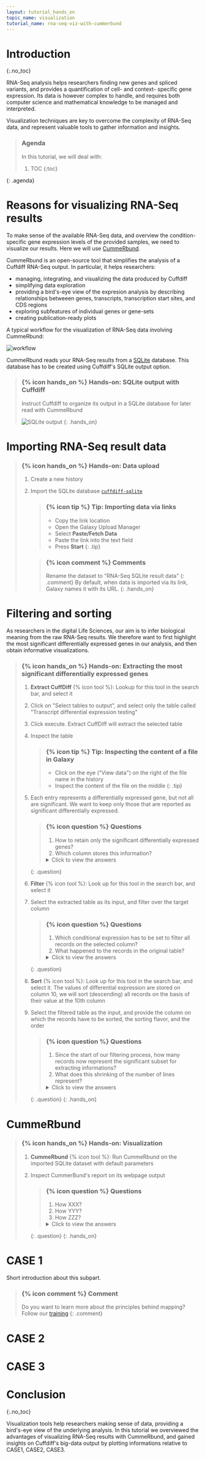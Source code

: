 ```yaml
---
layout: tutorial_hands_on
topic_name: visualization
tutorial_name: rna-seq-viz-with-cummerbund
---
```


# Introduction
{:.no_toc}

RNA-Seq analysis helps researchers finding new genes and spliced variants, and provides a quantification of cell- and context- specific gene expression. Its data is however complex to handle, and requires both computer science and mathematical knowledge to be managed and interpreted.

Visualization techniques are key to overcome the complexity of RNA-Seq data, and represent valuable tools to gather information and insights.

> ### Agenda
>
> In this tutorial, we will deal with:
>
> 1. TOC
> {:toc}
>
{: .agenda}

# Reasons for visualizing RNA-Seq results

To make sense of the available RNA-Seq data, and overview the condition-specific gene expression levels of the provided samples, we need to visualize our results. Here we will use [CummeRbund](http://compbio.mit.edu/cummeRbund/).

CummeRbund is an open-source tool that simplifies the analysis of a Cuffdiff RNA-Seq output. In particular, it helps researchers:
- managing, integrating, and visualizing the data produced by Cuffdiff
- simplifying data exploration
- providing a bird's-eye view of the expresion analysis by describing relationships betweeen genes, transcripts, transcription start sites, and CDS regions
- exploring subfeatures of individual genes or gene-sets
- creating publication-ready plots

A typical workflow for the visualization of RNA-Seq data involving CummeRbund:

![workflow](../../images/rna-seq-viz-with-cummerbund.png)

CummeRbund reads your RNA-Seq results from a [SQLite](XXX) database. This database has to be created using Cuffdiff's SQLite output option.

> ### {% icon hands_on %} Hands-on: SQLite output with Cuffdiff
>
> Instruct Cuffdiff to organize its output in a SQLite database for later read with CummeRbund
>
> ![SQLite output](../../images/cuffdiff-set-sqlite.png)
{: .hands_on}

# Importing RNA-Seq result data

> ### {% icon hands_on %} Hands-on: Data upload
>
> 1. Create a new history
> 2. Import the SQLite database [`cuffdiff-sqlite`](XXX)
>
>    > ### {% icon tip %} Tip: Importing data via links
>    >
>    > * Copy the link location
>    > * Open the Galaxy Upload Manager
>    > * Select **Paste/Fetch Data**
>    > * Paste the link into the text field
>    > * Press **Start**
>    {: .tip}
>
>    > ### {% icon comment %} Comments
>    >
>    > Rename the dataset to "RNA-Seq SQLite result data"
>    {: .comment}
> By default, when data is imported via its link, Galaxy names it with its URL.
{: .hands_on}

# Filtering and sorting

As researchers in the digital Life Sciences, our aim is to infer biological meaning from the raw RNA-Seq results. We therefore want to first highlight the most significant differentially expressed genes in our analysis, and then obtain informative visualizations.

> ### {% icon hands_on %} Hands-on: Extracting the most significant differentially expressed genes
>
> 1. **Extract CuffDiff** {% icon tool %}: Lookup for this tool in the search bar, and select it
> 2. Click on "Select tables to output", and select only the table called "Transcript differential expression testing"
> 3. Click execute. Extract CuffDiff will extract the selected table
> 4. Inspect the table
>
>    > ### {% icon tip %} Tip: Inspecting the content of a file in Galaxy
>    >
>    > * Click on the eye ("View data") on the right of the file name in the history
>    > * Inspect the content of the file on the middle
>    {: .tip}
> 5. Each entry represents a differentially expressed gene, but not all are significant. We want to keep only those that are reported as significant differentially expressed. 
>
>    > ### {% icon question %} Questions
>    >
>    > 1. How to retain only the significant differentially expressed genes?
>    > 2. Which column stores this information?
>    >
>    > <details>
>    > <summary>Click to view the answers</summary>
>    > <ol type="1">
>    > <li>We need to filter on the column storing the record's significance</li>
>    > <li>Column 14</li>
>    > </ol>
>    > </details>
>    {: .question}
> 6. **Filter** {% icon tool %}: Look up for this tool in the search bar, and select it
> 7. Select the extracted table as its input, and filter over the target column
>
>    > ### {% icon question %} Questions
>    > 1. Which conditional expression has to be set to filter all records on the selected column?
>    > 2. What happened to the records in the original table?
>    >
>    > <details>
>    > <summary>Click to view the answers</summary>
>    > <ol type="1">
>    > <li>c14=='yes'</li>
>    > <li>All records whose "significance" field was set to "yes" have been filtered out, while the others filtered out</li>
>    > </ol>
>    > </details>
>    {: .question}
> 8. **Sort** {% icon tool %}: Look up for this tool in the search bar, and select it. The values of differential expression are stored on column 10, we will sort (descending) all records on the basis of their value at the 10th column
> 9. Select the filtered table as the input, and provide the column on which the records have to be sorted, the sorting flavor, and the order
>
>    > ### {% icon question %} Questions
>    > 1. Since the start of our filtering process, how many records now represent the significant subset for extracting informations?
>    > 2. What does this shrinking of the number of lines represent?
>    >
>    > <details>
>    > <summary>Click to view the answers</summary>
>    > <ol type="1">
>    > <li>Click on the boxes in your history, their small preview higlights the number of lines: from ~140,000 to 219</li>
>    > <li>This process represents a necessary step to gather insights on the biological meaning of our samples in our analyses: putting the original raw RNA-Seq result data into context, cutting down the less-meaningful records to focus on what is needed to go from data to information</li>
>    > </ol>
>    > </details>
>    {: .question}
{: .hands_on}

# CummeRbund

> ### {% icon hands_on %} Hands-on: Visualization
>
> 1. **CummeRbund** {% icon tool %}: Run CummeRbund on the imported SQLite dataset with default parameters
> 2. Inspect CummerBund's report on its webpage output
>
>    > ### {% icon question %} Questions
>    >
>    > 1. How XXX?
>    > 2. How YYY?
>    > 3. How ZZZ?
>    >
>    > <details>
>    > <summary>Click to view the answers</summary>
>    > <ol type="1">
>    > <li></li>
>    > <li></li>
>    > <li></li>
>    > </ol>
>    > </details>
>    {: .question}
{: .hands_on}

# CASE 1

Short introduction about this subpart.

> ### {% icon comment %} Comment
>
> Do you want to learn more about the principles behind mapping? Follow our [training](../../NGS-mapping)
> {: .comment}

# CASE 2

# CASE 3

# Conclusion
{:.no_toc}

Visualization tools help researchers making sense of data, providing a bird's-eye view of the underlying analysis.
In this tutorial we overviewed the advantages of visualizing RNA-Seq results with CummeRbund, and gained insights on Cuffdiff's big-data output by plotting informations relative to CASE1, CASE2, CASE3.

